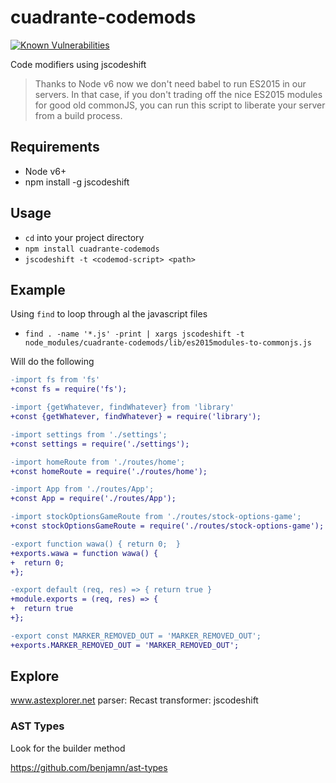 # cuadrante-codemods

[![Known Vulnerabilities](https://snyk.io/test/github/vasco3/cuadrante-codemods/badge.svg)](https://snyk.io/test/github/vasco3/cuadrante-codemods)

Code modifiers using jscodeshift

> Thanks to Node v6 now we don't need babel to run ES2015 in our servers.
> In that case, if you don't trading off the nice ES2015 modules for good old
> commonJS, you can run this script to liberate your server from a build process.

## Requirements

- Node v6+
- npm install -g jscodeshift

## Usage

- `cd` into your project directory
- `npm install cuadrante-codemods`
- `jscodeshift -t <codemod-script> <path>`

## Example

Using `find` to loop through al the javascript files

- `find . -name '*.js' -print | xargs jscodeshift -t node_modules/cuadrante-codemods/lib/es2015modules-to-commonjs.js`

Will do the following

```diff
-import fs from 'fs'
+const fs = require('fs');

-import {getWhatever, findWhatever} from 'library'
+const {getWhatever, findWhatever} = require('library');

-import settings from './settings';
+const settings = require('./settings');

-import homeRoute from './routes/home';
+const homeRoute = require('./routes/home');

-import App from './routes/App';
+const App = require('./routes/App');

-import stockOptionsGameRoute from './routes/stock-options-game';
+const stockOptionsGameRoute = require('./routes/stock-options-game');

-export function wawa() { return 0;  }
+exports.wawa = function wawa() {
+  return 0;
+};

-export default (req, res) => { return true }
+module.exports = (req, res) => {
+  return true
+};

-export const MARKER_REMOVED_OUT = 'MARKER_REMOVED_OUT';
+exports.MARKER_REMOVED_OUT = 'MARKER_REMOVED_OUT';
```


## Explore

www.astexplorer.net
parser: Recast
transformer: jscodeshift

### AST Types

Look for the builder method

https://github.com/benjamn/ast-types
